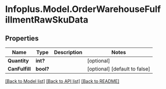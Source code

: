# Infoplus.Model.OrderWarehouseFulfillmentRawSkuData
## Properties

Name | Type | Description | Notes
------------ | ------------- | ------------- | -------------
**Quantity** | **int?** |  | [optional] 
**CanFulfill** | **bool?** |  | [optional] [default to false]

[[Back to Model list]](../README.md#documentation-for-models) [[Back to API list]](../README.md#documentation-for-api-endpoints) [[Back to README]](../README.md)

